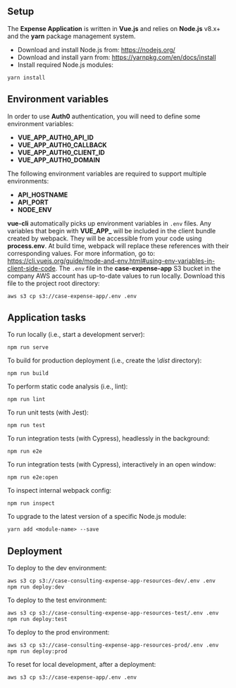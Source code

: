 ## Setup

The **Expense Application** is written in **Vue.js** and relies on **Node.js** v8.x+ and the **yarn** package management system.

* Download and install Node.js from: https://nodejs.org/
* Download and install yarn from: https://yarnpkg.com/en/docs/install
* Install required Node.js modules:

```
yarn install
```

## Environment variables

In order to use **Auth0** authentication, you will need to define some environment variables:

* **VUE_APP_AUTH0_API_ID**
* **VUE_APP_AUTH0_CALLBACK**
* **VUE_APP_AUTH0_CLIENT_ID**
* **VUE_APP_AUTH0_DOMAIN**

The following environment variables are required to support multiple environments:

* **API_HOSTNAME**
* **API_PORT**
* **NODE_ENV**

**vue-cli** automatically picks up environment variables in `.env` files. Any variables that begin with **VUE_APP_**
will be included in the client bundle created by webpack. They will be accessible from your code using **process.env**.
At build time, webpack will replace these references with their corresponding values. For more information, go to:
https://cli.vuejs.org/guide/mode-and-env.html#using-env-variables-in-client-side-code.
The `.env` file in the **case-expense-app** S3 bucket in the company AWS account has up-to-date values to run locally.
Download this file to the project root directory:

```
aws s3 cp s3://case-expense-app/.env .env
```

## Application tasks

To run locally (i.e., start a development server):

```
npm run serve
```

To build for production deployment (i.e., create the _\dist_ directory):

```
npm run build
```

To perform static code analysis (i.e., lint):

```
npm run lint
```

To run unit tests (with Jest):

```
npm run test
```

To run integration tests (with Cypress), headlessly in the background:

```
npm run e2e
```

To run integration tests (with Cypress), interactively in an open window:

```
npm run e2e:open
```

To inspect internal webpack config:

```
npm run inspect
```

To upgrade to the latest version of a specific Node.js module:

```
yarn add <module-name> --save
```

## Deployment

To deploy to the dev environment:

```
aws s3 cp s3://case-consulting-expense-app-resources-dev/.env .env
npm run deploy:dev
```

To deploy to the test environment:

```
aws s3 cp s3://case-consulting-expense-app-resources-test/.env .env
npm run deploy:test
```

To deploy to the prod environment:

```
aws s3 cp s3://case-consulting-expense-app-resources-prod/.env .env
npm run deploy:prod
```

To reset for local development, after a deployment:

```
aws s3 cp s3://case-expense-app/.env .env
```
